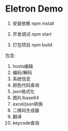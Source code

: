 # Eletron Demo

1. 安装依赖 npm install

2. 开发调试 npm start

3. 打包项目 npm build

包含: 
  1. hosts编辑
  2. 编码/解码
  3. 系统信息
  4. 颜色代码查询
  5. json格式化
  6. 图片/base64
  7. excel/json转换
  8. 二维码生成器
  9. 翻译
  10. keycode查询
